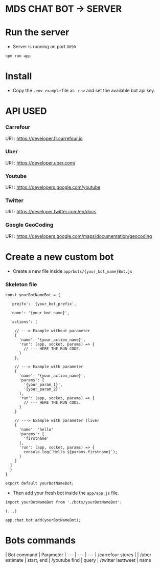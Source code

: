 # MDS CHAT BOT -> SERVER

# Run the server

* Server is running on port `8090`

```
npm run app
```

# Install 

* Copy the `.env-example` file as `.env` and set the available bot api key.

# API USED

### Carrefour

URI : https://developer.fr.carrefour.io

### Uber

URI : https://developer.uber.com/

### Youtube

URI : https://developers.google.com/youtube

### Twitter

URI : https://developer.twitter.com/en/docs

### Google GeoCoding

URI : https://developers.google.com/maps/documentation/geocoding

# Create a new custom bot

* Create a new file inside `app/bots/{your_bot_name}Bot.js`

### Skeleton file

```
const yourBotNameBot = {

  'preifx': '{your_bot_prefix',

  'name': '{your_bot_name}',

  'actions': [

    // ---> Example without parameter
    {
      'name': '{your_action_name}',
      'run': (app, socket, params) => {
        // --- HERE THE RUN CODE.
      }
    },

    // ---> Example with parameter
    {
      'name': '{your_action_name}',
      'params': [
        '{your_param_1}',
        '{your_param_2}'
      ],
      'run': (app, socket, params) => {
        // --- HERE THE RUN CODE.
      }
    }

    // ---> Example with parameter (live)
    {
      'name': 'hello'
      'params': [
        'firstname'
      ],
      'run': (app, socket, params) => {
        console.log(`Hello ${params.firstname}`);
      }
    }
  ]
  }
}

export default yourBotNameBot;
```

* Then add your fresh bot inside the `app/app.js` file.

```
import yourBotNameBot from './bots/yourBotNameBot';

(...)

app.chat.bot.add(yourBotNameBot);

```

# Bots commands

| Bot command | Parameter
| --- | --- | ---
| /carrefour stores | 
| /uber estimate | start, end
| /youtube find | query
| /twitter lasttweet | name


